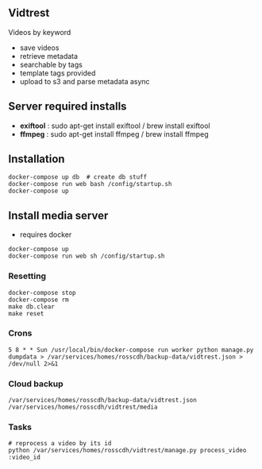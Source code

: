 Vidtrest
--------

Videos by keyword

* save videos
* retrieve metadata
* searchable by tags
* template tags provided
* upload to s3 and parse metadata async


## Server required installs

* __exiftool__ : sudo apt-get install exiftool / brew install exiftool
* __ffmpeg__ : sudo apt-get install ffmpeg / brew install ffmpeg


## Installation

```
docker-compose up db  # create db stuff
docker-compose run web bash /config/startup.sh
docker-compose up
```

## Install media server

* requires docker

```
docker-compose up
docker-compose run web sh /config/startup.sh
```

### Resetting

```
docker-compose stop
docker-compose rm
make db.clear
make reset
```

### Crons

```
5 8 * * Sun /usr/local/bin/docker-compose run worker python manage.py dumpdata > /var/services/homes/rosscdh/backup-data/vidtrest.json > /dev/null 2>&1
```

### Cloud backup

```
/var/services/homes/rosscdh/backup-data/vidtrest.json
/var/services/homes/rosscdh/vidtrest/media
```


### Tasks

```
# reprocess a video by its id
python /var/services/homes/rosscdh/vidtrest/manage.py process_video :video_id
```